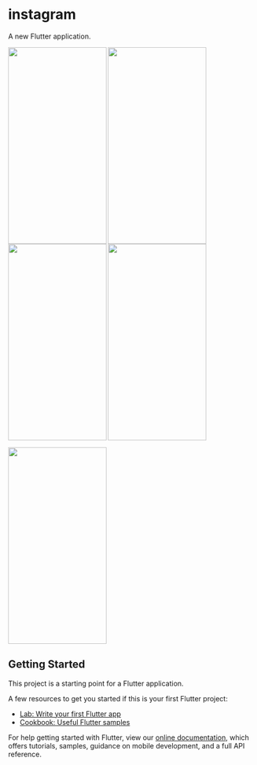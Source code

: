 # instagram

A new Flutter application.

<img src="https://user-images.githubusercontent.com/40269564/93731917-d4d7fd80-fbec-11ea-9a06-18e52da75ffa.png" width="200" height="400"  align="left" />

<img src="https://user-images.githubusercontent.com/40269564/93731971-0650c900-fbed-11ea-986f-5a40f5b72086.png" width="200" height="400"  align="left" />

<img src="https://user-images.githubusercontent.com/40269564/93731976-0c46aa00-fbed-11ea-883e-a685f5e36494.png" width="200" height="400"  align="left" />

<p align="left">
  <img width="200" height="400" src="https://user-images.githubusercontent.com/40269564/93731982-136db800-fbed-11ea-8239-caa9effb3fdf.png">
</p>

<img src="https://user-images.githubusercontent.com/40269564/93731990-1bc5f300-fbed-11ea-8ed4-f02888deeab0.png" width="200" height="400"/>



## Getting Started

This project is a starting point for a Flutter application.

A few resources to get you started if this is your first Flutter project:

- [Lab: Write your first Flutter app](https://flutter.dev/docs/get-started/codelab)
- [Cookbook: Useful Flutter samples](https://flutter.dev/docs/cookbook)

For help getting started with Flutter, view our
[online documentation](https://flutter.dev/docs), which offers tutorials,
samples, guidance on mobile development, and a full API reference.
